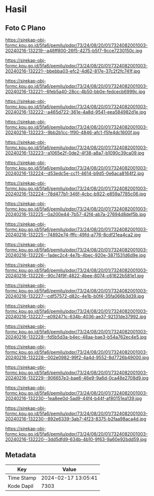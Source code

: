 # Hasil

## Foto C Plano

https://sirekap-obj-formc.kpu.go.id/5fa6/pemilu/pdpr/73/24/08/20/01/7324082001003-20240216-132219--a48ff800-26f5-4275-b5f7-9cce7230150c.jpg

https://sirekap-obj-formc.kpu.go.id/5fa6/pemilu/pdpr/73/24/08/20/01/7324082001003-20240216-132221--bbebba03-efc2-4d62-817e-37c2f2fc741f.jpg

https://sirekap-obj-formc.kpu.go.id/5fa6/pemilu/pdpr/73/24/08/20/01/7324082001003-20240216-132221--6feb5a40-28cc-4b50-bb0e-fedcecb6999c.jpg

https://sirekap-obj-formc.kpu.go.id/5fa6/pemilu/pdpr/73/24/08/20/01/7324082001003-20240216-132222--a465d722-361e-4a8d-9541-eea584982d1e.jpg

https://sirekap-obj-formc.kpu.go.id/5fa6/pemilu/pdpr/73/24/08/20/01/7324082001003-20240216-132223--9bb2b1cc-1f90-4846-afc1-f5fe4dc1600f.jpg

https://sirekap-obj-formc.kpu.go.id/5fa6/pemilu/pdpr/73/24/08/20/01/7324082001003-20240216-132223--a1065e2f-0de2-4f38-a8a7-b1090c39ca09.jpg

https://sirekap-obj-formc.kpu.go.id/5fa6/pemilu/pdpr/73/24/08/20/01/7324082001003-20240216-132224--d53edc5e-cc11-4614-b9d5-0e6aca8164f2.jpg

https://sirekap-obj-formc.kpu.go.id/5fa6/pemilu/pdpr/73/24/08/20/01/7324082001003-20240216-132224--78d477b1-346f-4cbc-b922-e859a7785c06.jpg

https://sirekap-obj-formc.kpu.go.id/5fa6/pemilu/pdpr/73/24/08/20/01/7324082001003-20240216-132225--0a200e44-7b57-42f4-ab7a-27694d8def5b.jpg

https://sirekap-obj-formc.kpu.go.id/5fa6/pemilu/pdpr/73/24/08/20/01/7324082001003-20240216-132225--74892e74-fffc-49fd-a776-8cdf21ea4ca2.jpg

https://sirekap-obj-formc.kpu.go.id/5fa6/pemilu/pdpr/73/24/08/20/01/7324082001003-20240216-132226--1adec2c4-4e7b-4bec-920e-3871531d6d9e.jpg

https://sirekap-obj-formc.kpu.go.id/5fa6/pemilu/pdpr/73/24/08/20/01/7324082001003-20240216-132226--90c74f9f-4822-4bee-8074-c61622b581e1.jpg

https://sirekap-obj-formc.kpu.go.id/5fa6/pemilu/pdpr/73/24/08/20/01/7324082001003-20240216-132227--cdf57572-d82c-4e1b-b0f4-35fa066b3d39.jpg

https://sirekap-obj-formc.kpu.go.id/5fa6/pemilu/pdpr/73/24/08/20/01/7324082001003-20240216-132227--e092471c-634b-4036-ae37-92131de37992.jpg

https://sirekap-obj-formc.kpu.go.id/5fa6/pemilu/pdpr/73/24/08/20/01/7324082001003-20240216-132228--fd5b5d3a-b4ec-48aa-bae3-b54a762ec4e5.jpg

https://sirekap-obj-formc.kpu.go.id/5fa6/pemilu/pdpr/73/24/08/20/01/7324082001003-20240216-132228--002e0982-99f2-4a4d-9552-8d7726b49000.jpg

https://sirekap-obj-formc.kpu.go.id/5fa6/pemilu/pdpr/73/24/08/20/01/7324082001003-20240216-132229--906657e3-bae6-46e9-9a6d-0ca48e2708d9.jpg

https://sirekap-obj-formc.kpu.go.id/5fa6/pemilu/pdpr/73/24/08/20/01/7324082001003-20240216-132230--1ea8ee0d-5ad9-44f4-b44f-af80151ea139.jpg

https://sirekap-obj-formc.kpu.go.id/5fa6/pemilu/pdpr/73/24/08/20/01/7324082001003-20240216-132230--892e6339-3ab7-4f23-8375-b2faa98aca4d.jpg

https://sirekap-obj-formc.kpu.go.id/5fa6/pemilu/pdpr/73/24/08/20/01/7324082001003-20240216-132220--3dd5dfd9-634b-4b10-9f63-9a60e92bdd59.jpg


## Metadata

| Key        | Value               |
| ---------- | ------------------- |
| Time Stamp | 2024-02-17 13:05:41 |
| Kode Dapil | 7303                |



